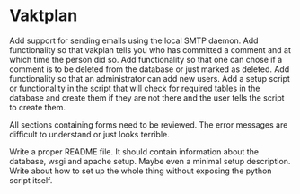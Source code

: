 # Vaktplan

Add support for sending emails using the local SMTP daemon.
Add functionality so that vakplan tells you who has committed a comment
    and at which time the person did so.
Add functionality so that one can chose if a comment is to be deleted
    from the database or just marked as deleted.
Add functionality so that an administrator can add new users.
Add a setup script or functionality in the script that will check for
    required tables in the database and create them if they are not
    there and the user tells the script to create them.

All sections containing forms need to be reviewed. The error messages
    are difficult to understand or just looks terrible.

Write a proper README file. It should contain information about the
    database, wsgi and apache setup. Maybe even a minimal setup
    description. Write about how to set up the whole thing without
    exposing the python script itself.
